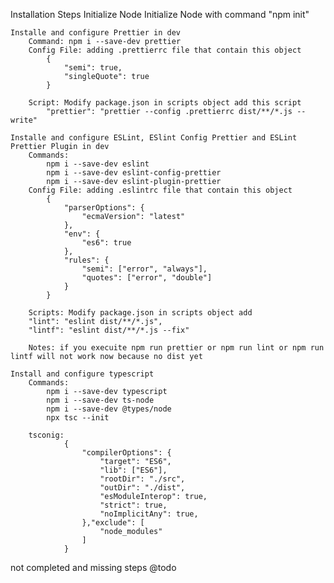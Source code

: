 Installation Steps
    Initialize Node 
       Initialize Node with command "npm init"
    
    Installe and configure Prettier in dev 
        Command: npm i --save-dev prettier
        Config File: adding .prettierrc file that contain this object 
            {
                "semi": true,
                "singleQuote": true
            } 

        Script: Modify package.json in scripts object add this script 
            "prettier": "prettier --config .prettierrc dist/**/*.js --write"

    Installe and configure ESLint, ESlint Config Prettier and ESLint Prettier Plugin in dev 
        Commands: 
            npm i --save-dev eslint
            npm i --save-dev eslint-config-prettier
            npm i --save-dev eslint-plugin-prettier
        Config File: adding .eslintrc file that contain this object
            {
                "parserOptions": {
                    "ecmaVersion": "latest"
                },
                "env": {
                    "es6": true
                },    
                "rules": {
                    "semi": ["error", "always"],
                    "quotes": ["error", "double"]
                }
            }
    
        Scripts: Modify package.json in scripts object add
        "lint": "eslint dist/**/*.js",
        "lintf": "eslint dist/**/*.js --fix"

        Notes: if you execuite npm run prettier or npm run lint or npm run lintf will not work now because no dist yet

    Install and configure typescript
        Commands:
            npm i --save-dev typescript
            npm i --save-dev ts-node
            npm i --save-dev @types/node
            npx tsc --init

        tsconig: 
                {
                    "compilerOptions": {    
                        "target": "ES6",
                        "lib": ["ES6"],
                        "rootDir": "./src",
                        "outDir": "./dist",
                        "esModuleInterop": true,
                        "strict": true,
                        "noImplicitAny": true,
                    },"exclude": [
                        "node_modules"
                    ]
                }

not completed and missing steps
@todo         